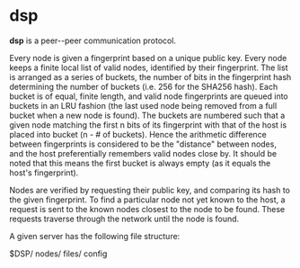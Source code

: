 # dsp

**dsp** is a peer--peer communication protocol.

Every node is given a fingerprint based on a unique public key.  Every node keeps a finite local list of valid nodes, identified by their fingerprint.  The list is arranged as a series of buckets, the number of bits in the fingerprint hash determining the number of buckets (i.e. 256 for the SHA256 hash).  Each bucket is of equal, finite length, and valid node fingerprints are queued into buckets in an LRU fashion (the last used node being removed from a full bucket when a new node is found).  The buckets are numbered such that a given node matching the first n bits of its fingerprint with that of the host is placed into bucket (n - # of buckets).  Hence the arithmetic difference between fingerprints is considered to be the "distance" between nodes, and the host preferentially remembers valid nodes close by.  It should be noted that this means the first bucket is always empty (as it equals the host's fingerprint).

Nodes are verified by requesting their public key, and comparing its hash to the given fingerprint.  To find a particular node not yet known to the host, a request is sent to the known nodes closest to the node to be found.  These requests traverse through the network until the node is found.

A given server has the following file structure:

$DSP/
    nodes/
    files/
    config


